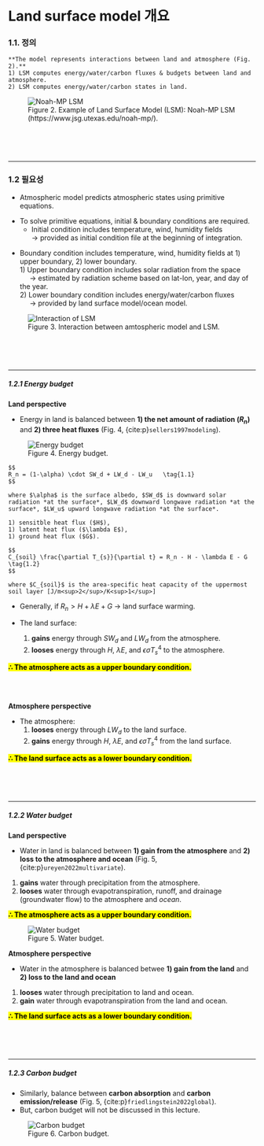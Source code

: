 # Land surface model 개요

### 1.1. 정의

`````{admonition} Land Surface Model (LSM, 지면 모수화)
**The model represents interactions between land and atmosphere (Fig. 2).**
1) LSM computes energy/water/carbon fluxes & budgets between land and atmosphere.
2) LSM computes energy/water/carbon states in land.
`````

<figure>
  <img src="../_static/images/Noah-MP_LSM.png" alt="Noah-MP LSM">
  <figcaption>Figure 2. Example of Land Surface Model (LSM): Noah-MP LSM (https://www.jsg.utexas.edu/noah-mp/).</figcaption>
</figure>

<br>
<br>
<br>
<hr>


### 1.2 필요성
- Atmospheric model predicts atmospheric states using primitive equations.
<p style="margin: 0.8em 0;"></p>

- To solve primitive equations, initial & boundary conditions are required.
  - Initial condition includes temperature, wind, humidity fields \
    &#8594; provided as initial condition file at the beginning of integration.
<p style="margin: 0.8em 0;"></p>

  - Boundary condition includes temperature, wind, humidity fields at 1) upper boundary, 2) lower boundary. \
  1\) Upper boundary condition includes solar radiation from the space \
     &nbsp;&nbsp;&nbsp;&nbsp;&nbsp;&#8594; estimated by radiation scheme based on lat-lon, year, and day of the year. \
  2\) Lower boundary condition includes energy/water/carbon fluxes \
     &nbsp;&nbsp;&nbsp;&nbsp;&nbsp;&#8594; provided by land surface model/ocean model. 

<figure>
  <img src="../_static/images/interaction_of_LSM.png" alt="Interaction of LSM">
  <figcaption>Figure 3. Interaction between amtospheric model and LSM.</figcaption>
</figure>


<br>
<br>
<br>
<hr>


##### 1.2.1 Energy budget
**Land perspective**

- Energy in land is balanced between **1) the net amount of radiation ($R_n$)** and **2) three heat fluxes** 
(Fig. 4, {cite:p}`sellers1997modeling`).

<figure>
  <img src="../_static/images/energy_budget.png" alt="Energy budget">
  <figcaption>Figure 4. Energy budget.</figcaption>
</figure>

`````{admonition} Net amount of radiation
$$
R_n = (1-\alpha) \cdot SW_d + LW_d - LW_u   \tag{1.1}
$$

where $\alpha$ is the surface albedo, $SW_d$ is downward solar radiation *at the surface*, $LW_d$ downward longwave radiation *at the surface*, $LW_u$ upward longwave radiation *at the surface*.
`````

`````{admonition} Three heat fluxes
1) sensitble heat flux ($H$), 
1) latent heat flux ($\lambda E$),
1) ground heat flux ($G$).

$$
C_{soil} \frac{\partial T_{s}}{\partial t} = R_n - H - \lambda E - G    \tag{1.2}
$$

where $C_{soil}$ is the area-specific heat capacity of the uppermost soil layer [J/m<sup>2</sup>/K<sup>1</sup>]
`````


- Generally, if $R_n > H + \lambda E + G$ &#8594; land surface warming.

- The land surface:
  1) **gains** energy through $SW_d$ and $LW_d$ from the atmosphere.
  1) **looses** energy through $H$, $\lambda E$, and $\epsilon \sigma T_s^4$ to the atmosphere.

<mark>**$\therefore$ The atmosphere acts as a upper boundary condition.**</mark>

<br>
<br>

**Atmosphere perspective**

- The atmosphere:
  1) **looses** energy through $LW_d$ to the land surface.
  1) **gains** energy through $H$, $\lambda E$, and $\epsilon \sigma T_s^4$ from the land surface.
  
<mark>**$\therefore$ The land surface acts as a lower boundary condition.**</mark>


<br>
<br>
<br>
<hr>


##### 1.2.2 Water budget
**Land perspective**

- Water in land is balanced between **1) gain from the atmosphere** and **2) loss to the atmosphere and ocean** (Fig. 5, {cite:p}`ureyen2022multivariate`).
1) **gains** water through precipitation from the atmosphere.
1) **looses** water through evapotranspiration, runoff, and drainage (groundwater flow) to the atmosphere and *ocean*.

<mark>**$\therefore$ The atmosphere acts as a upper boundary condition.**</mark>


<figure>
  <img src="../_static/images/water_budget.png" alt="Water budget">
  <figcaption>Figure 5. Water budget.</figcaption>
</figure>


**Atmosphere perspective**

- Water in the atmosphere is balanced betwee **1) gain from the land** and **2) loss to the land and ocean**
1) **looses** water through precipitation to land and ocean.
1) **gain** water through evapotranspiration from the land and ocean.

<mark>**$\therefore$ The land surface acts as a lower boundary condition.**</mark>

<br>
<br>
<br>
<hr>

##### 1.2.3 Carbon budget
- Similarly, balance between **carbon absorption** and **carbon emission/release** (Fig. 5, {cite:p}`friedlingstein2022global`).
- But, carbon budget will not be discussed in this lecture.

<figure>
  <img src="../_static/images/carbon_budget.png" alt="Carbon budget">
  <figcaption>Figure 6. Carbon budget.</figcaption>
</figure>